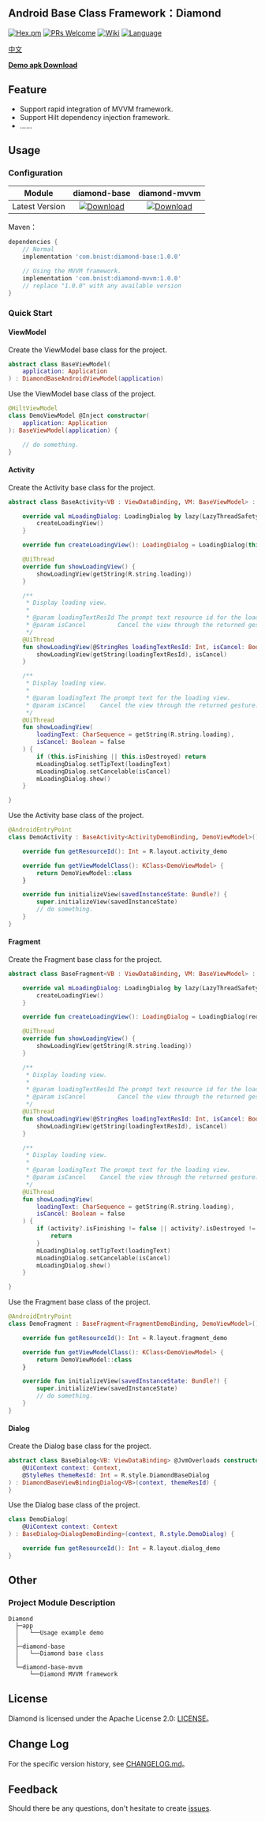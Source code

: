 Android Base Class Framework：Diamond
---

[![Hex.pm](https://img.shields.io/hexpm/l/plug.svg)](https://www.apache.org/licenses/LICENSE-2.0)
[![PRs Welcome](https://img.shields.io/badge/PRs-welcome-brightgreen.svg)](https://github.com/BBigTree/Diamond/pulls)
[![Wiki](https://img.shields.io/badge/Wiki-open-green)](https://github.com/BBigTree/Diamond/wiki)
[![Language](https://img.shields.io/badge/Language-Kotlin-green)](https://kotlinlang.org/)


[中文](./README_CN.md)

[**Demo apk Download**](./demo/diamond-demo-0.0.1-alpha.apk)

## Feature

- Support rapid integration of MVVM framework.
- Support Hilt dependency injection framework.
- ......

## Usage

### Configuration

|     Module     |                                                                       diamond-base                                                                        |                                                                       diamond-mvvm                                                                        |
|:--------------:|:---------------------------------------------------------------------------------------------------------------------------------------------------------:|:---------------------------------------------------------------------------------------------------------------------------------------------------------:|
| Latest Version | [![Download](https://img.shields.io/maven-central/v/com.bnist/diamond-base.svg)](https://central.sonatype.com/artifact/com.bnist/diamond-base) | [![Download](https://img.shields.io/maven-central/v/com.bnist/diamond-mvvm.svg)](https://central.sonatype.com/artifact/com.bnist/diamond-mvvm) |

Maven：

```groovy
dependencies {
    // Normal
    implementation 'com.bnist:diamond-base:1.0.0'

    // Using the MVVM framework.
    implementation 'com.bnist:diamond-mvvm:1.0.0'
    // replace "1.0.0" with any available version
}
```

### Quick Start

#### ViewModel

Create the ViewModel base class for the project.

```kotlin
abstract class BaseViewModel(
    application: Application
) : DiamondBaseAndroidViewModel(application)
```

Use the ViewModel base class of the project.

```kotlin
@HiltViewModel
class DemoViewModel @Inject constructor(
    application: Application
): BaseViewModel(application) {

    // do something.
}
```

#### Activity

Create the Activity base class for the project.

```kotlin
abstract class BaseActivity<VB : ViewDataBinding, VM: BaseViewModel> : DiamondBaseViewModelActivity<VB, VM>() {

    override val mLoadingDialog: LoadingDialog by lazy(LazyThreadSafetyMode.NONE) {
        createLoadingView()
    }

    override fun createLoadingView(): LoadingDialog = LoadingDialog(this)

    @UiThread
    override fun showLoadingView() {
        showLoadingView(getString(R.string.loading))
    }

    /**
     * Display loading view.
     *
     * @param loadingTextResId The prompt text resource id for the loading view.
     * @param isCancel         Cancel the view through the returned gesture.
     */
    @UiThread
    fun showLoadingView(@StringRes loadingTextResId: Int, isCancel: Boolean = false) {
        showLoadingView(getString(loadingTextResId), isCancel)
    }

    /**
     * Display loading view.
     *
     * @param loadingText The prompt text for the loading view.
     * @param isCancel    Cancel the view through the returned gesture.
     */
    @UiThread
    fun showLoadingView(
        loadingText: CharSequence = getString(R.string.loading),
        isCancel: Boolean = false
    ) {
        if (this.isFinishing || this.isDestroyed) return
        mLoadingDialog.setTipText(loadingText)
        mLoadingDialog.setCancelable(isCancel)
        mLoadingDialog.show()
    }

}
```

Use the Activity base class of the project.

```kotlin
@AndroidEntryPoint
class DemoActivity : BaseActivity<ActivityDemoBinding, DemoViewModel>() {

    override fun getResourceId(): Int = R.layout.activity_demo

    override fun getViewModelClass(): KClass<DemoViewModel> {
        return DemoViewModel::class
    }

    override fun initializeView(savedInstanceState: Bundle?) {
        super.initializeView(savedInstanceState)
        // do something.
    }
}
```

#### Fragment

Create the Fragment base class for the project.

```kotlin
abstract class BaseFragment<VB : ViewDataBinding, VM: BaseViewModel> : DiamondBaseViewModelFragment<VB, VM>() {

    override val mLoadingDialog: LoadingDialog by lazy(LazyThreadSafetyMode.NONE) {
        createLoadingView()
    }

    override fun createLoadingView(): LoadingDialog = LoadingDialog(requireContext())

    @UiThread
    override fun showLoadingView() {
        showLoadingView(getString(R.string.loading))
    }

    /**
     * Display loading view.
     *
     * @param loadingTextResId The prompt text resource id for the loading view.
     * @param isCancel         Cancel the view through the returned gesture.
     */
    @UiThread
    fun showLoadingView(@StringRes loadingTextResId: Int, isCancel: Boolean = false) {
        showLoadingView(getString(loadingTextResId), isCancel)
    }

    /**
     * Display loading view.
     *
     * @param loadingText The prompt text for the loading view.
     * @param isCancel    Cancel the view through the returned gesture.
     */
    @UiThread
    fun showLoadingView(
        loadingText: CharSequence = getString(R.string.loading),
        isCancel: Boolean = false
    ) {
        if (activity?.isFinishing != false || activity?.isDestroyed != false) {
            return
        }
        mLoadingDialog.setTipText(loadingText)
        mLoadingDialog.setCancelable(isCancel)
        mLoadingDialog.show()
    }

}
```

Use the Fragment base class of the project.

```kotlin
@AndroidEntryPoint
class DemoFragment : BaseFragment<FragmentDemoBinding, DemoViewModel>() {

    override fun getResourceId(): Int = R.layout.fragment_demo

    override fun getViewModelClass(): KClass<DemoViewModel> {
        return DemoViewModel::class
    }

    override fun initializeView(savedInstanceState: Bundle?) {
        super.initializeView(savedInstanceState)
        // do something.
    }
}
```

#### Dialog

Create the Dialog base class for the project.

```kotlin
abstract class BaseDialog<VB: ViewDataBinding> @JvmOverloads constructor(
    @UiContext context: Context,
    @StyleRes themeResId: Int = R.style.DiamondBaseDialog
) : DiamondBaseViewBindingDialog<VB>(context, themeResId) {
}
```

Use the Dialog base class of the project.

```kotlin
class DemoDialog(
    @UiContext context: Context
) : BaseDialog<DialogDemoBinding>(context, R.style.DemoDialog) {

    override fun getResourceId(): Int = R.layout.dialog_demo
}
```

## Other

### Project Module Description

```
Diamond
  ├─app
  │   └──Usage example demo
  │
  ├─diamond-base
  │   └──Diamond base class
  │
  └─diamond-base-mvvm
      └──Diamond MVVM framework
```

## License

Diamond is licensed under the Apache License 2.0: [LICENSE](./LICENSE)。

## Change Log

For the specific version history, see [CHANGELOG.md](./CHANGELOG.md)。

## Feedback

Should there be any questions, don't hesitate to create [issues](https://github.com/BBigTree/Diamond/issues).